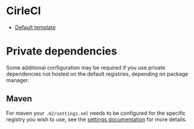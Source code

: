 # CirleCI
- [Default template](config.yml)

# Private dependencies

Some additional configuration may be required if you use private dependencies not hosted on the default registries, depending on package manager.

## Maven

For maven your `.m2/settings.xml` needs to be configured for the specific registry you wish to use, see the [settings documentation](https://maven.apache.org/settings.html) for more details.
